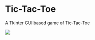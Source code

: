 # Tic-Tac-Toe
A Tkinter GUI based game of Tic-Tac-Toe
<p>
  <img src="https://github.com/brendanfernandes-projects/Tic-Tac-Toe/assets/128330177/4221751f-1b29-42bf-860f-e1c0a49e6828">
</p>
